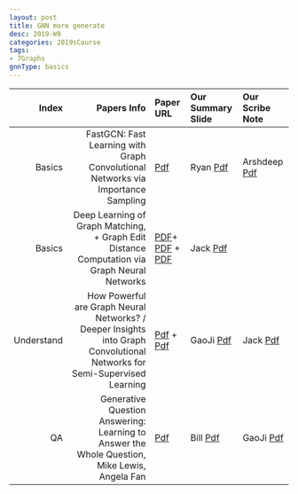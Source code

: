```yaml
---
layout: post
title: GNN more generate  
desc: 2019-W9
categories: 2019sCourse
tags:
- 7Graphs
gnnType: basics
---
```


| Index | Papers Info | Paper URL| Our Summary Slide |Our Scribe Note |
| -----: | -------------------------------: | :----- | :----- | :----- | 
| Basics |  FastGCN: Fast Learning with Graph Convolutional Networks via Importance Sampling | [Pdf](https://arxiv.org/abs/1801.10247) | Ryan [Pdf]() | Arshdeep [Pdf]() | 
| Basics | Deep Learning of Graph Matching, + Graph Edit Distance Computation via Graph Neural Networks | [PDF](http://openaccess.thecvf.com/content_cvpr_2018/papers/Zanfir_Deep_Learning_of_CVPR_2018_paper.pdf)+ [PDF](http://robotics.stanford.edu/~quocle/CaeCheLeSmo07.pdf) + [PDF](https://arxiv.org/pdf/1808.05689.pdf) | Jack [Pdf]() |  | 
| Understand |  How Powerful are Graph Neural Networks? / Deeper Insights into Graph Convolutional Networks for Semi-Supervised Learning | [Pdf](https://arxiv.org/abs/1810.00826) + [Pdf](https://arxiv.org/abs/1801.07606) | GaoJi [Pdf]() | Jack [Pdf]() | 
|  QA |  Generative Question Answering: Learning to Answer the Whole Question, Mike Lewis, Angela Fan    | [Pdf](https://openreview.net/forum?id=Bkx0RjA9tX) | Bill [Pdf]() | GaoJi [Pdf]() | 



